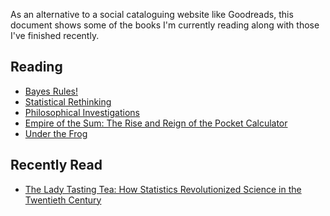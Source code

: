 As an alternative to a social cataloguing website like Goodreads, this 
document shows some of the books I'm currently reading along with those I've 
finished recently.

##  Reading 
 
  - [Bayes Rules!](https://www.librarything.com/work/28029572)
 - [Statistical Rethinking](https://www.librarything.com/work/16955083)
 - [Philosophical Investigations](https://www.librarything.com/work/25218)
 - [Empire of the Sum: The Rise and Reign of the Pocket Calculator](https://www.librarything.com/work/29555035/)
 - [Under the Frog](https://www.librarything.com/work/93631) 

##  Recently Read 
 
  - [The Lady Tasting Tea: How Statistics Revolutionized Science in the Twentieth Century](https://www.librarything.com/work/123741) 
